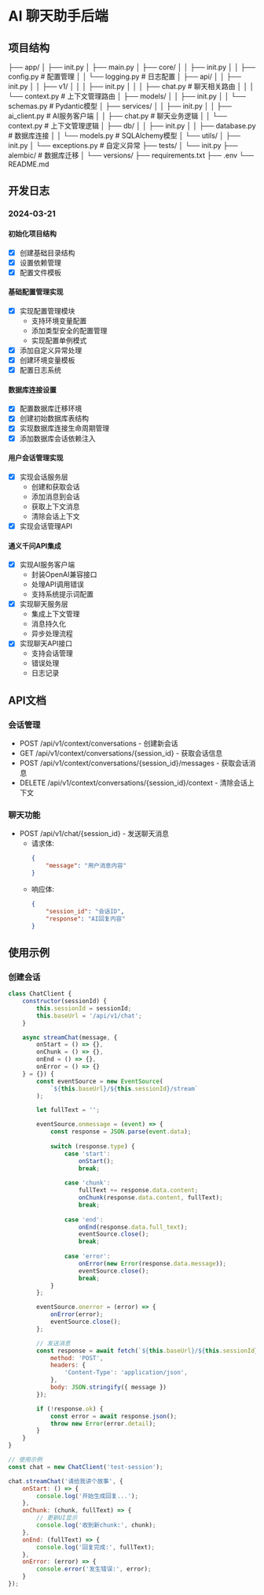 # AI 聊天助手后端

## 项目结构 
├── app/
│ ├── init.py
│ ├── main.py
│ ├── core/
│ │ ├── init.py
│ │ ├── config.py # 配置管理
│ │ └── logging.py # 日志配置
│ ├── api/
│ │ ├── init.py
│ │ ├── v1/
│ │ │ ├── init.py
│ │ │ ├── chat.py # 聊天相关路由
│ │ │ └── context.py # 上下文管理路由
│ ├── models/
│ │ ├── init.py
│ │ └── schemas.py # Pydantic模型
│ ├── services/
│ │ ├── init.py
│ │ ├── ai_client.py # AI服务客户端
│ │ ├── chat.py # 聊天业务逻辑
│ │ └── context.py # 上下文管理逻辑
│ ├── db/
│ │ ├── init.py
│ │ ├── database.py # 数据库连接
│ │ └── models.py # SQLAlchemy模型
│ └── utils/
│ ├── init.py
│ └── exceptions.py # 自定义异常
├── tests/
│ └── init.py
├── alembic/ # 数据库迁移
│ └── versions/
├── requirements.txt
├── .env
└── README.md

## 开发日志

### 2024-03-21
#### 初始化项目结构
- [x] 创建基础目录结构
- [x] 设置依赖管理
- [x] 配置文件模板

#### 基础配置管理实现
- [x] 实现配置管理模块
  - 支持环境变量配置
  - 添加类型安全的配置管理
  - 实现配置单例模式
- [x] 添加自定义异常处理
- [x] 创建环境变量模板
- [x] 配置日志系统

#### 数据库连接设置
- [x] 配置数据库迁移环境
- [x] 创建初始数据库表结构
- [x] 实现数据库连接生命周期管理
- [x] 添加数据库会话依赖注入

#### 用户会话管理实现
- [x] 实现会话服务层
  - 创建和获取会话
  - 添加消息到会话
  - 获取上下文消息
  - 清除会话上下文
- [x] 实现会话管理API

#### 通义千问API集成
- [x] 实现AI服务客户端
  - 封装OpenAI兼容接口
  - 处理API调用错误
  - 支持系统提示词配置
- [x] 实现聊天服务层
  - 集成上下文管理
  - 消息持久化
  - 异步处理流程
- [x] 实现聊天API接口
  - 支持会话管理
  - 错误处理
  - 日志记录

## API文档

### 会话管理
- POST /api/v1/context/conversations - 创建新会话
- GET /api/v1/context/conversations/{session_id} - 获取会话信息
- POST /api/v1/context/conversations/{session_id}/messages - 获取会话消息
- DELETE /api/v1/context/conversations/{session_id}/context - 清除会话上下文

### 聊天功能
- POST /api/v1/chat/{session_id} - 发送聊天消息
  - 请求体:
    ```json
    {
        "message": "用户消息内容"
    }
    ```
  - 响应体:
    ```json
    {
        "session_id": "会话ID",
        "response": "AI回复内容"
    }
    ```

## 使用示例

### 创建会话


```js
class ChatClient {
    constructor(sessionId) {
        this.sessionId = sessionId;
        this.baseUrl = '/api/v1/chat';
    }

    async streamChat(message, {
        onStart = () => {},
        onChunk = () => {},
        onEnd = () => {},
        onError = () => {}
    } = {}) {
        const eventSource = new EventSource(
            `${this.baseUrl}/${this.sessionId}/stream`
        );

        let fullText = '';

        eventSource.onmessage = (event) => {
            const response = JSON.parse(event.data);
            
            switch (response.type) {
                case 'start':
                    onStart();
                    break;
                    
                case 'chunk':
                    fullText += response.data.content;
                    onChunk(response.data.content, fullText);
                    break;
                    
                case 'end':
                    onEnd(response.data.full_text);
                    eventSource.close();
                    break;
                    
                case 'error':
                    onError(new Error(response.data.message));
                    eventSource.close();
                    break;
            }
        };

        eventSource.onerror = (error) => {
            onError(error);
            eventSource.close();
        };

        // 发送消息
        const response = await fetch(`${this.baseUrl}/${this.sessionId}/stream`, {
            method: 'POST',
            headers: {
                'Content-Type': 'application/json',
            },
            body: JSON.stringify({ message })
        });

        if (!response.ok) {
            const error = await response.json();
            throw new Error(error.detail);
        }
    }
}

// 使用示例
const chat = new ChatClient('test-session');

chat.streamChat('请给我讲个故事', {
    onStart: () => {
        console.log('开始生成回复...');
    },
    onChunk: (chunk, fullText) => {
        // 更新UI显示
        console.log('收到新chunk:', chunk);
    },
    onEnd: (fullText) => {
        console.log('回复完成:', fullText);
    },
    onError: (error) => {
        console.error('发生错误:', error);
    }
});

```